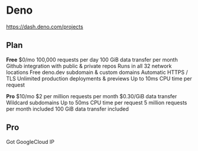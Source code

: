 # Deno
https://dash.deno.com/projects

## Plan
**Free**
$0/mo
100,000 requests per day
100 GiB data transfer per month
Github integration with public & private repos
Runs in all 32 network locations
Free deno.dev subdomain & custom domains
Automatic HTTPS / TLS
Unlimited production deployments & previews
Up to 10ms CPU time per request

**Pro**
$10/mo
$2 per million requests per month
$0.30/GiB data transfer
Wildcard subdomains
Up to 50ms CPU time per request
5 million requests per month included
100 GiB data transfer included

## Pro

Got GoogleCloud IP

